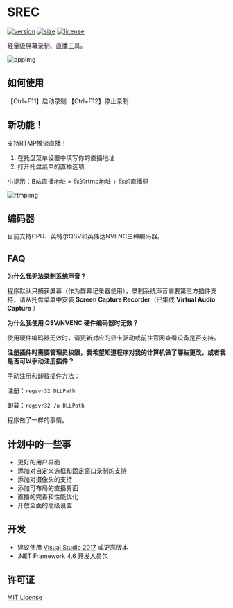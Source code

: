# SREC

[![version](https://img.shields.io/badge/version-1.0Beta8.2019.3.10-blue.svg)](https://srec-1251216093.cos.ap-shanghai.myqcloud.com/SREC.zip)
[![size](https://img.shields.io/badge/size-15.5KB-green.svg)](https://srec-1251216093.cos.ap-shanghai.myqcloud.com/SREC.zip)
[![license](https://img.shields.io/github/license/Ouyang-Zhaoxing/SREC.svg)](https://github.com/Ouyang-Zhaoxing/SREC/blob/master/LICENSE)

轻量级屏幕录制、直播工具。

![appimg](https://srec-1251216093.cos.ap-shanghai.myqcloud.com/appimg.png)


## **如何使用**
【Ctrl+F11】启动录制 【Ctrl+F12】停止录制


## **新功能！**
支持RTMP推流直播！

1. 在托盘菜单设置中填写你的直播地址
2. 打开托盘菜单的直播选项

小提示：B站直播地址 = 你的rtmp地址 + 你的直播码

![rtmpimg](https://srec-1251216093.cos.ap-shanghai.myqcloud.com/rtmpimg.png)


## **编码器**
目前支持CPU、英特尔QSV和英伟达NVENC三种编码器。


## **FAQ**

**为什么我无法录制系统声音？**

程序默认只捕获屏幕（作为屏幕记录器使用），录制系统声音需要第三方插件支持，请从托盘菜单中安装 **Screen Capture Recorder**（已集成 **Virtual Audio Capture** ）

**为什么我使用 QSV/NVENC 硬件编码器时无效？**

使用硬件编码器无效时，请更新对应的显卡驱动或前往官网查看设备是否支持。

**注册插件时需要管理员权限，我希望知道程序对我的计算机做了哪些更改，或者我是否可以手动注册插件？**

手动注册和卸载插件方法：

注册：`regsvr32 DLLPath`

卸载：`regsvr32 /u DLLPath`

程序做了一样的事情。


## 计划中的一些事
- 更好的用户界面
- 添加对自定义选框和固定窗口录制的支持
- 添加对摄像头的支持
- 添加可布局的直播界面
- 直播的完善和性能优化
- 开放全面的高级设置


## **开发**
- 建议使用 [Visual Studio 2017](https://visualstudio.microsoft.com/) 或更高版本
- .NET Framework 4.6 开发人员包


## **许可证**
[MIT License](https://github.com/Yiwei-Brunhlio/SREC/blob/master/LICENSE)
